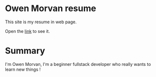 # Owen Morvan resume
  
  This site is my resume in web page. 

  Open the [link](https://owenmorvan35.github.io/resume/) to see it.


# Summary 

  I'm Owen Morvan, I'm a beginner fullstack developer who really wants to learn new things ! 

  

